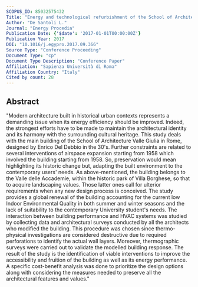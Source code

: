 ```yaml
---
SCOPUS_ID: 85032575432
Title: "Energy and technological refurbishment of the School of Architecture Valle Giulia, Rome"
Author: "De Santoli L."
Journal: "Energy Procedia"
Publication Date: {'$date': '2017-01-01T00:00:00Z'}
Publication Year: 2017
DOI: "10.1016/j.egypro.2017.09.366"
Source Type: "Conference Proceeding"
Document Type: "cp"
Document Type Description: "Conference Paper"
Affiliation: "Sapienza Università di Roma"
Affiliation Country: "Italy"
Cited by count: 28
---
```


## Abstract
"Modern architecture built in historical urban contexts represents a demanding issue when its energy efficiency should be improved. Indeed, the strongest efforts have to be made to maintain the architectural identity and its harmony with the surrounding cultural heritage. This study deals with the main building of the School of Architecture Valle Giulia in Rome, designed by Enrico Del Debbio in the 30's. Further constraints are related to several interventions of airspace expansion starting from 1958 which involved the building starting from 1958. So, preservation would mean highlighting its historic change but, adapting the built environment to the contemporary users' needs. As above-mentioned, the building belongs to the Valle delle Accademie, within the historic park of Villa Borghese, so that to acquire landscaping values. Those latter ones call for ulterior requirements when any new design process is conceived. The study provides a global renewal of the building accounting for the current low Indoor Environmental Quality in both summer and winter seasons and the lack of suitability to the contemporary University student's needs. The interaction between building performance and HVAC systems was studied by collecting data and architectural surveys conducted by all the architects who modified the building. This procedure was chosen since thermo-physical investigations are considered destructive due to required perforations to identify the actual wall layers. Moreover, thermographic surveys were carried out to validate the modelled building response. The result of the study is the identification of viable interventions to improve the accessibility and fruition of the building as well as its energy performance. A specific cost-benefit analysis was done to prioritize the design options along with considering the measures needed to preserve all the architectural features and values."
